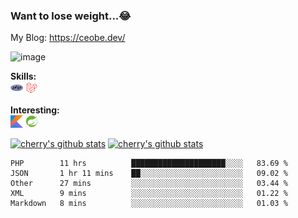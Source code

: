 ### Want to lose weight...😂

My Blog: https://ceobe.dev/

![image](https://github.com/cr-lgl/cr-lgl/blob/master/image.jpeg?raw=true)

**Skills:**  
<code><img height="20" src="https://raw.githubusercontent.com/github/explore/80688e429a7d4ef2fca1e82350fe8e3517d3494d/topics/php/php.png"></code>
<code><img height="20" src="https://raw.githubusercontent.com/github/explore/5c058a388828bb5fde0bcafd4bc867b5bb3f26f3/topics/laravel/laravel.png"></code>

**Interesting:**  
<code><img height="20" src="https://raw.githubusercontent.com/github/explore/80688e429a7d4ef2fca1e82350fe8e3517d3494d/topics/kotlin/kotlin.png"></code>
<code><img height="20" src="https://raw.githubusercontent.com/github/explore/80688e429a7d4ef2fca1e82350fe8e3517d3494d/topics/spring-boot/spring-boot.png"></code>

[![cherry's github stats](https://github-readme-stats.vercel.app/api?username=cr-lgl)](https://github.com/anuraghazra/github-readme-stats)
[![cherry's github stats](https://github-readme-stats.vercel.app/api/top-langs/?username=cr-lgl&layout=compact)](https://github.com/anuraghazra/github-readme-stats)

<!--START_SECTION:waka-->
```text
PHP        11 hrs          █████████████████████░░░░   83.69 % 
JSON       1 hr 11 mins    ██░░░░░░░░░░░░░░░░░░░░░░░   09.02 % 
Other      27 mins         ░░░░░░░░░░░░░░░░░░░░░░░░░   03.44 % 
XML        9 mins          ░░░░░░░░░░░░░░░░░░░░░░░░░   01.22 % 
Markdown   8 mins          ░░░░░░░░░░░░░░░░░░░░░░░░░   01.03 %
```
<!--END_SECTION:waka-->
